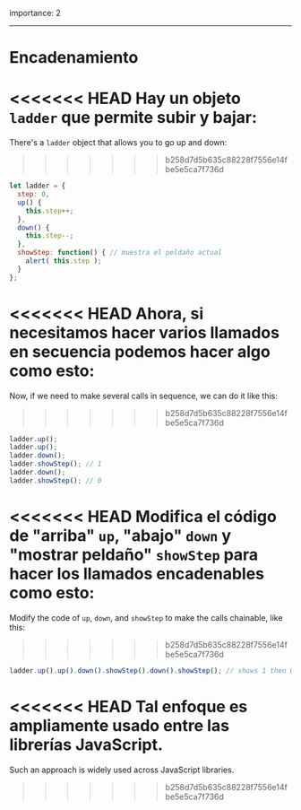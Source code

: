 importance: 2

---

# Encadenamiento

<<<<<<< HEAD
Hay un objeto `ladder` que permite subir y bajar:
=======
There's a `ladder` object that allows you to go up and down:
>>>>>>> b258d7d5b635c88228f7556e14fbe5e5ca7f736d

```js
let ladder = {
  step: 0,
  up() { 
    this.step++;
  },
  down() { 
    this.step--;
  },
  showStep: function() { // muestra el peldaño actual
    alert( this.step );
  }
};
```

<<<<<<< HEAD
Ahora, si necesitamos hacer varios llamados en secuencia podemos hacer algo como esto:
=======
Now, if we need to make several calls in sequence, we can do it like this:
>>>>>>> b258d7d5b635c88228f7556e14fbe5e5ca7f736d

```js
ladder.up();
ladder.up();
ladder.down();
ladder.showStep(); // 1
ladder.down();
ladder.showStep(); // 0
```

<<<<<<< HEAD
Modifica el código de "arriba" `up`, "abajo" `down` y "mostrar peldaño" `showStep` para hacer los llamados encadenables como esto:
=======
Modify the code of `up`, `down`, and `showStep` to make the calls chainable, like this:
>>>>>>> b258d7d5b635c88228f7556e14fbe5e5ca7f736d

```js
ladder.up().up().down().showStep().down().showStep(); // shows 1 then 0
```

<<<<<<< HEAD
Tal enfoque es ampliamente usado entre las librerías JavaScript.
=======
Such an approach is widely used across JavaScript libraries.
>>>>>>> b258d7d5b635c88228f7556e14fbe5e5ca7f736d

